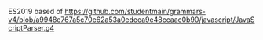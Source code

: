 ES2019 based of 
https://github.com/studentmain/grammars-v4/blob/a9948e767a5c70e62a53a0edeea9e48ccaac0b90/javascript/JavaScriptParser.g4
